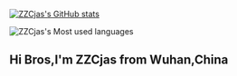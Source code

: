 <!---
ZZCjas/ZZCjas is a ✨ special ✨ repository because its `README.md` (this file) appears on your GitHub profile.
You can click the Preview link to take a look at your changes.
--->

[![ZZCjas's GitHub stats](https://github-readme-stats.vercel.app/api?username=ZZCjas)](https://github.com/anuraghazra/github-readme-stats)

![ZZCjas's Most used languages](https://github-readme-stats.vercel.app/api/top-langs/?username=ZZCjas&layout=compact&hide_border=true&langs_count=10)

## Hi Bros,I'm ZZCjas from Wuhan,China
